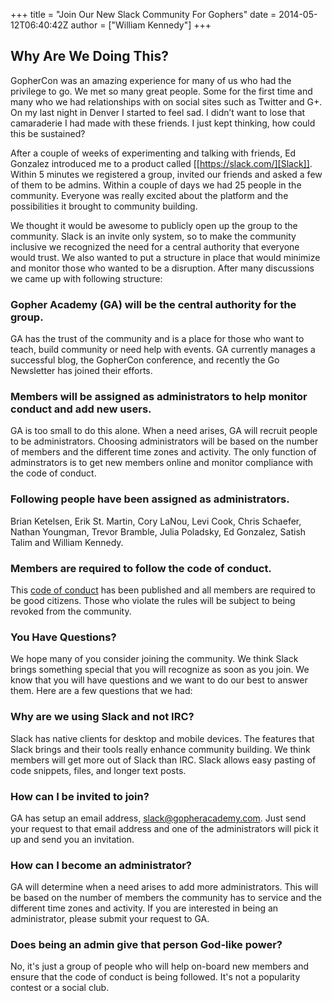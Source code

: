 +++
title = "Join Our New Slack Community For Gophers"
date = 2014-05-12T06:40:42Z
author = ["William Kennedy"]
+++

## Why Are We Doing This?

GopherCon was an amazing experience for many of us who had the privilege to go. We met so many great people. Some for the first time and many who we had relationships with on social sites such as Twitter and G+. On my last night in Denver I started to feel sad. I didn’t want to lose that camaraderie I had made with these friends. I just kept thinking, how could this be sustained?

After a couple of weeks of experimenting and talking with friends, Ed Gonzalez introduced me to a product called [[https://slack.com/][Slack]]. Within 5 minutes we registered a group, invited our friends and asked a few of them to be admins. Within a couple of days we had 25 people in the community. Everyone was really excited about the platform and the possibilities it brought to community building.

We thought it would be awesome to publicly open up the group to the community. Slack is an invite only system, so to make the community inclusive we recognized the need for a central authority that everyone would trust. We also wanted to put a structure in place that would minimize and monitor those who wanted to be a disruption. After many discussions we came up with following structure:

### Gopher Academy (GA) will be the central authority for the group.

GA has the trust of the community and is a place for those who want to teach, build community or need help with events. GA currently manages a successful blog, the GopherCon conference, and recently the Go Newsletter has joined their efforts. 

### Members will be assigned as administrators to help monitor conduct and add new users.

GA is too small to do this alone. When a need arises, GA will recruit people to be administrators. Choosing administrators will be based on the number of members and the different time zones and activity.  The only function of adminstrators is to get new members online and monitor compliance with the code of conduct.

### Following people have been assigned as administrators.

Brian Ketelsen, Erik St. Martin, Cory LaNou, Levi Cook, Chris Schaefer, Nathan Youngman, Trevor Bramble, Julia Poladsky, Ed Gonzalez, Satish Talim and William Kennedy.

### Members are required to follow the code of conduct.

This [code of conduct](https://docs.google.com/document/d/1YO_xIZPhD1OsquKdCuAq-fFECs8b37wfhVRfnx3DjzM) has been published and all members are required to be good citizens. Those who violate the rules will be subject to being revoked from the community.

### You Have Questions?

We hope many of you consider joining the community. We think Slack brings something special that you will recognize as soon as you join. We know that you will have questions and we want to do our best to answer them. Here are a few questions that we had:

### Why are we using Slack and not IRC?
Slack has native clients for desktop and mobile devices. The features that Slack brings and their tools really enhance community building. We think members will get more out of Slack than IRC.  Slack allows easy pasting of code snippets, files, and longer text posts.

### How can I be invited to join?

GA has setup an email address, slack@gopheracademy.com. Just send your request to that email address and one of the administrators will pick it up and send you an invitation.

### How can I become an administrator?

GA will determine when a need arises to add more administrators. This will be based on the number of members the community has to service and the different time zones and activity. If you are interested in being an administrator, please submit your request to GA.

### Does being an admin give that person God-like power?

No, it's just a group of people who will help on-board new members and ensure that the code of conduct is being followed. It's not a popularity contest or a social club.
